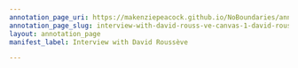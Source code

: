 ```yaml
---
annotation_page_uri: https://makenziepeacock.github.io/NoBoundaries/annotations/interview-with-david-rouss-ve-canvas-1-david-rouss-ve-.json
annotation_page_slug: interview-with-david-rouss-ve-canvas-1-david-rouss-ve-
layout: annotation_page
manifest_label: Interview with David Roussève

---
```

